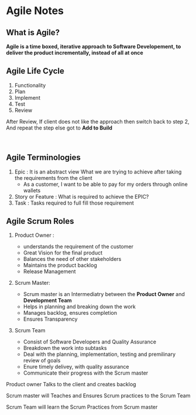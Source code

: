 # Agile Notes
## What is Agile?
<p><strong>Agile is a time boxed, iterative approach to Software Developement, to deliver the product incrementally, instead of all at once</strong></p>

## Agile Life Cycle
1. Functionality
2. Plan
3. Implement
4. Test
5. Review<br>
<p>After Review, If client does not like the approach then switch back to step 2, And repeat the step else got to <b>Add to Build</b></p><br>

## Agile Terminologies
1. Epic : It is an abstract view What we are trying to achieve after taking the requirements from the client
    - As a customer, I want to be able to pay for my orders through online wallets
3. Story or Feature : What is required to achieve the EPIC?
4. Task : Tasks required to full fill those requirement

## Agile Scrum Roles
1. Product Owner : 
     - understands the requirement of the customer
     - Great Vision for the final product
     - Balances the need of other stakeholders
     - Maintains the product backlog
     - Release Management

2. Scrum Master:
     - Scrum master is an Intermediatry between the <b>Product Owner</b> and <b>Development Team</b>
     - Helps in planning and breaking down the work
     - Manages backlog, ensures completion
     - Ensures Transparency

3. Scrum Team
    - Consist of Software Developers and Quality Assurance
    - Breakdown the work into subtasks
    - Deal with the planning, implementation, testing and premilinary review of goals
    - Enure timely delivey, with quality assurance
    - Communicate their progress with the Scrum master

  <p> Product owner Talks to the client and creates backlog<p>
  <p>Scrum master will Teaches and Ensures Scrum practices to the Scrum Team</p>
  <p>Scrum Team will learn the Scrum Practices from Scrum master </p><br>
